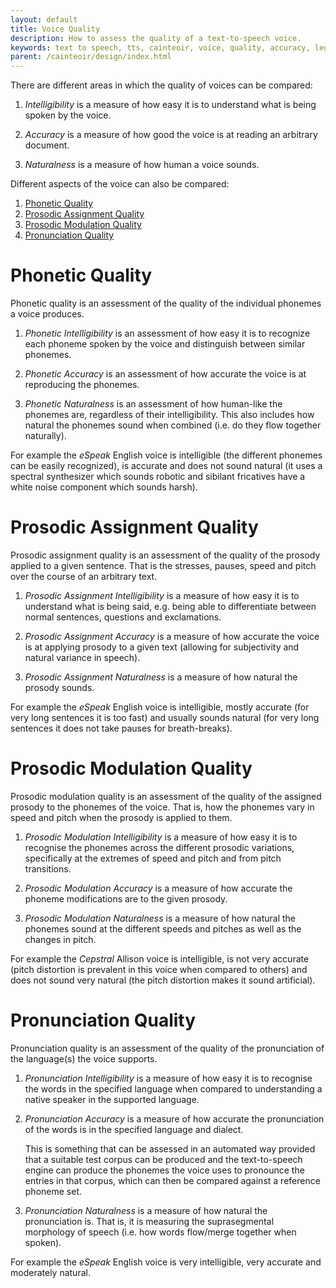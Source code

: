 ```yaml
---
layout: default
title: Voice Quality
description: How to assess the quality of a text-to-speech voice.
keywords: text to speech, tts, cainteoir, voice, quality, accuracy, legibility, intelligibility, naturalness
parent: /cainteoir/design/index.html
---
```


There are different areas in which the quality of voices can be compared:

1.  _Intelligibility_ is a measure of how easy it is to understand
    what is being spoken by the voice.

2.  _Accuracy_ is a measure of how good the voice is at reading
    an arbitrary document.

3.  _Naturalness_ is a measure of how human a voice sounds.

Different aspects of the voice can also be compared:

1.  [Phonetic Quality](#phonetic_quality)
2.  [Prosodic Assignment Quality](#prosodic_assignment_quality)
3.  [Prosodic Modulation Quality](#prosodic_modulation_quality)
4.  [Pronunciation Quality](#pronunciation_quality)

# Phonetic Quality

Phonetic quality is an assessment of the quality of the individual
phonemes a voice produces.

1.  _Phonetic Intelligibility_ is an assessment of how easy
    it is to recognize each phoneme spoken by the voice and
    distinguish between similar phonemes.

2.  _Phonetic Accuracy_ is an assessment of how accurate
    the voice is at reproducing the phonemes.

3.  _Phonetic Naturalness_ is an assessment of how
    human-like the phonemes are, regardless of their
    intelligibility. This also includes how natural the
    phonemes sound when combined (i.e. do they flow
    together naturally).

For example the _eSpeak_ English voice is intelligible (the
different phonemes can be easily recognized), is accurate
and does not sound natural (it uses a spectral synthesizer
which sounds robotic and sibilant fricatives have a white
noise component which sounds harsh).

# Prosodic Assignment Quality

Prosodic assignment quality is an assessment of the quality of the
prosody applied to a given sentence. That is the stresses, pauses,
speed and pitch over the course of an arbitrary text.

1.  _Prosodic Assignment Intelligibility_ is a measure of
    how easy it is to understand what is being said, e.g. being
    able to differentiate between normal sentences, questions and
    exclamations.

2.  _Prosodic Assignment Accuracy_ is a measure of how
    accurate the voice is at applying prosody to a given text
    (allowing for subjectivity and natural variance in speech).

3.  _Prosodic Assignment Naturalness_ is a measure of how
    natural the prosody sounds.

For example the _eSpeak_ English voice is intelligible,
mostly accurate (for very long sentences it is too fast)
and usually sounds natural (for very long sentences it
does not take pauses for breath-breaks).

# Prosodic Modulation Quality

Prosodic modulation quality is an assessment of the quality of
the assigned prosody to the phonemes of the voice. That is,
how the phonemes vary in speed and pitch when the prosody is
applied to them.

1.  _Prosodic Modulation Intelligibility_ is a measure
    of how easy it is to recognise the phonemes across the
    different prosodic variations, specifically at the
    extremes of speed and pitch and from pitch transitions.

2.  _Prosodic Modulation Accuracy_ is a measure of how
    accurate the phoneme modifications are to the given prosody.

3.  _Prosodic Modulation Naturalness_ is a measure of
    how natural the phonemes sound at the different speeds
    and pitches as well as the changes in pitch.

For example the _Cepstral_ Allison voice is intelligible,
is not very accurate (pitch distortion is prevalent in
this voice when compared to others) and does not sound
very natural (the pitch distortion makes it sound
artificial).

# Pronunciation Quality

Pronunciation quality is an assessment of the quality of the
pronunciation of the language(s) the voice supports.

1.  _Pronunciation Intelligibility_ is a measure of how
    easy it is to recognise the words in the specified
    language when compared to understanding a native
    speaker in the supported language.

2.  _Pronunciation Accuracy_ is a measure of how accurate
    the pronunciation of the words is in the specified
    language and dialect.

    This is something that can be assessed in an automated way
    provided that a suitable test corpus can be produced and the
    text-to-speech engine can produce the phonemes the voice uses
    to pronounce the entries in that corpus, which can then be
    compared against a reference phoneme set.

3.  _Pronunciation Naturalness_ is a measure of how
    natural the pronunciation is. That is, it is
    measuring the suprasegmental morphology of
    speech (i.e. how words flow/merge together
    when spoken).

For example the _eSpeak_ English voice is very
intelligible, very accurate and moderately natural.
